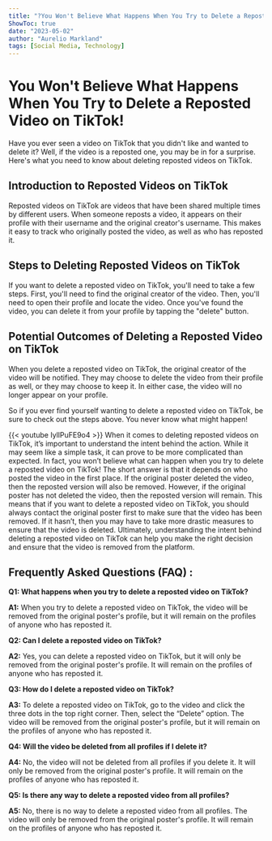 ```yaml
---
title: "?You Won't Believe What Happens When You Try to Delete a Reposted Video on TikTok!"
ShowToc: true 
date: "2023-05-02"
author: "Aurelio Markland" 
tags: [Social Media, Technology]
---
```

# You Won't Believe What Happens When You Try to Delete a Reposted Video on TikTok!

Have you ever seen a video on TikTok that you didn't like and wanted to delete it? Well, if the video is a reposted one, you may be in for a surprise. Here's what you need to know about deleting reposted videos on TikTok.

## Introduction to Reposted Videos on TikTok

Reposted videos on TikTok are videos that have been shared multiple times by different users. When someone reposts a video, it appears on their profile with their username and the original creator's username. This makes it easy to track who originally posted the video, as well as who has reposted it.

## Steps to Deleting Reposted Videos on TikTok

If you want to delete a reposted video on TikTok, you'll need to take a few steps. First, you'll need to find the original creator of the video. Then, you'll need to open their profile and locate the video. Once you've found the video, you can delete it from your profile by tapping the "delete" button.

## Potential Outcomes of Deleting a Reposted Video on TikTok

When you delete a reposted video on TikTok, the original creator of the video will be notified. They may choose to delete the video from their profile as well, or they may choose to keep it. In either case, the video will no longer appear on your profile.

So if you ever find yourself wanting to delete a reposted video on TikTok, be sure to check out the steps above. You never know what might happen!

{{< youtube IyllPuFE9o4 >}} 
When it comes to deleting reposted videos on TikTok, it’s important to understand the intent behind the action. While it may seem like a simple task, it can prove to be more complicated than expected. In fact, you won’t believe what can happen when you try to delete a reposted video on TikTok! The short answer is that it depends on who posted the video in the first place. If the original poster deleted the video, then the reposted version will also be removed. However, if the original poster has not deleted the video, then the reposted version will remain. This means that if you want to delete a reposted video on TikTok, you should always contact the original poster first to make sure that the video has been removed. If it hasn’t, then you may have to take more drastic measures to ensure that the video is deleted. Ultimately, understanding the intent behind deleting a reposted video on TikTok can help you make the right decision and ensure that the video is removed from the platform.

## Frequently Asked Questions (FAQ) :
**Q1: What happens when you try to delete a reposted video on TikTok?**

**A1:** When you try to delete a reposted video on TikTok, the video will be removed from the original poster's profile, but it will remain on the profiles of anyone who has reposted it.

**Q2: Can I delete a reposted video on TikTok?**

**A2:** Yes, you can delete a reposted video on TikTok, but it will only be removed from the original poster's profile. It will remain on the profiles of anyone who has reposted it.

**Q3: How do I delete a reposted video on TikTok?**

**A3:** To delete a reposted video on TikTok, go to the video and click the three dots in the top right corner. Then, select the “Delete” option. The video will be removed from the original poster's profile, but it will remain on the profiles of anyone who has reposted it.

**Q4: Will the video be deleted from all profiles if I delete it?**

**A4:** No, the video will not be deleted from all profiles if you delete it. It will only be removed from the original poster's profile. It will remain on the profiles of anyone who has reposted it.

**Q5: Is there any way to delete a reposted video from all profiles?**

**A5:** No, there is no way to delete a reposted video from all profiles. The video will only be removed from the original poster's profile. It will remain on the profiles of anyone who has reposted it.


